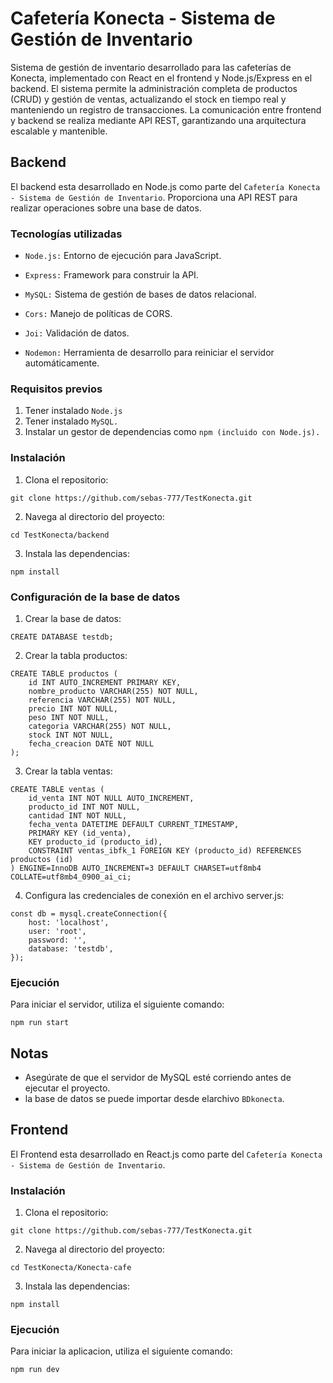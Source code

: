 # Cafetería Konecta - Sistema de Gestión de Inventario

Sistema de gestión de inventario desarrollado para las cafeterías de Konecta, implementado con React en el frontend y Node.js/Express en el backend. El sistema permite la administración completa de productos (CRUD) y gestión de ventas, actualizando el stock en tiempo real y manteniendo un registro de transacciones. La comunicación entre frontend y backend se realiza mediante API REST, garantizando una arquitectura escalable y mantenible.

## Backend

El backend esta desarrollado en Node.js como parte del `Cafetería Konecta - Sistema de Gestión de Inventario`. Proporciona una API REST para realizar operaciones sobre una base de datos.

### Tecnologías utilizadas

- `Node.js:` Entorno de ejecución para JavaScript.  

- `Express:` Framework para construir la API.  

- `MySQL:` Sistema de gestión de bases de datos relacional.  

- `Cors:` Manejo de políticas de CORS.  

- `Joi:` Validación de datos.  

- `Nodemon:` Herramienta de desarrollo para reiniciar el servidor automáticamente.  

### Requisitos previos  

1. Tener instalado `Node.js`  
2. Tener instalado `MySQL.`
3. Instalar un gestor de dependencias como `npm (incluido con Node.js).`


### Instalación

1. Clona el repositorio:
~~~
git clone https://github.com/sebas-777/TestKonecta.git
~~~

2. Navega al directorio del proyecto:
~~~
cd TestKonecta/backend
~~~

3. Instala las dependencias:
~~~
npm install
~~~

### Configuración de la base de datos

1. Crear la base de datos:

~~~ 
CREATE DATABASE testdb;
~~~

2. Crear la tabla productos:

~~~
CREATE TABLE productos (
    id INT AUTO_INCREMENT PRIMARY KEY,
    nombre_producto VARCHAR(255) NOT NULL,
    referencia VARCHAR(255) NOT NULL,
    precio INT NOT NULL,
    peso INT NOT NULL,
    categoria VARCHAR(255) NOT NULL,
    stock INT NOT NULL,
    fecha_creacion DATE NOT NULL
);
~~~

3. Crear la tabla ventas:

~~~
CREATE TABLE ventas (
    id_venta INT NOT NULL AUTO_INCREMENT,
    producto_id INT NOT NULL,
    cantidad INT NOT NULL,
    fecha_venta DATETIME DEFAULT CURRENT_TIMESTAMP,
    PRIMARY KEY (id_venta),
    KEY producto_id (producto_id),
    CONSTRAINT ventas_ibfk_1 FOREIGN KEY (producto_id) REFERENCES productos (id)
) ENGINE=InnoDB AUTO_INCREMENT=3 DEFAULT CHARSET=utf8mb4 COLLATE=utf8mb4_0900_ai_ci;
~~~

4. Configura las credenciales de conexión en el archivo server.js:
~~~
const db = mysql.createConnection({
    host: 'localhost',
    user: 'root',
    password: '',
    database: 'testdb',
});
~~~
### Ejecución

Para iniciar el servidor, utiliza el siguiente comando:
~~~
npm run start
~~~

## Notas

- Asegúrate de que el servidor de MySQL esté corriendo antes de ejecutar el proyecto.
- la base de datos se puede importar desde elarchivo `BDkonecta`.

## Frontend  

El Frontend esta desarrollado en React.js como parte del `Cafetería Konecta - Sistema de Gestión de Inventario`.

### Instalación

1. Clona el repositorio:
~~~
git clone https://github.com/sebas-777/TestKonecta.git
~~~

2. Navega al directorio del proyecto:
~~~
cd TestKonecta/Konecta-cafe
~~~

3. Instala las dependencias:
~~~
npm install
~~~

### Ejecución

Para iniciar la aplicacion, utiliza el siguiente comando:
~~~
npm run dev
~~~
